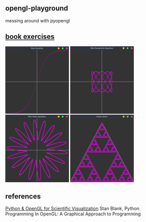 opengl-playground
---
messing around with pyopengl

[book exercises](opengl-book-examples)
---
<p float="left">
  <img src="resources/02.png" width="200">
  <img src="resources/3.png" width="200">
  <img src="resources/4.png" width="200">
  <img src="resources/6.png" width="200">
</p>

references
---
[Python & OpenGL for Scientific Visualization](http://www.labri.fr/perso/nrougier/python-opengl/)
Stan Blank, Python Programming In OpenGL: A Graphical Approach to Programming
